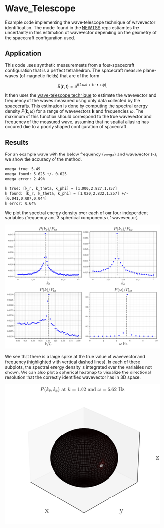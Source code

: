 # Wave_Telescope
Example code implementing the wave-telescope technique of wavevector identification. The model found in the [NEWTSS](https://github.com/broeren/NEWTSS) repo estiamtes the uncertainty in this estimation of wavevector depending on the geometry of the spacecraft configuration used.

## Application
This code uses synthetic measurements from a four-spacecraft configuration that is a perfect tetrahedron. The spacecraft measure plane-waves (of magnetic fields) that are of the form
```math
 B(\mathbf{r}, t) = e^{i(2 \pi \omega t + \mathbf{k} \cdot \mathbf{r} + \phi)} .
```
It then uses the [wave-telescope technique](https://doi.org/10.1029/2021JA030165) to estimate the wavevector and frequency of the waves measured using only data collected by the spacecrafts. This estimation is done by computing the spectral energy density $P(\mathbf{k},\omega)$ for a range of wavevectors $\mathbf{k}$ and frequencies $\omega$. The maximum of this function should correspond to the true wavevector and frequency of the measured wave, assuming that no spatial aliasing has occured due to a poorly shaped configuration of spacecraft.

## Results
For an example wave with the below frequency (`omega`) and wavevector (`k`), we show the accuracy of the method.
```
omega true: 5.49
omega found: 5.625 +/- 0.625
omega error: 2.49% 

k true: [k_r, k_theta, k_phi] = [1.000,2.827,1.257]
k found: [k_r, k_theta, k_phi] = [1.020,2.832,1.257] +/- [0.041,0.087,0.044]
k error: 0.64% 
```
We plot the spectral energy density over each of our four independent variables (frequency and 3 spherical components of wavevector).

<p align="center">
<img src="figures/WaveTelescope_Scan.png" alt="Example Scan" width="600"/>

We see that there is a large spike at the true value of wavevector and frequency (highlighted with vertical dashed lines). In each of these subplots, the spectral energy density is integrated over the variables not shown. We can also plot a spherical heatmap to visualize the directional resolution that the correctly identified wavevector has in 3D space.

<p align="center">
<img src="figures/directional_scan.png" alt="Directional Scan" width="600"/>
